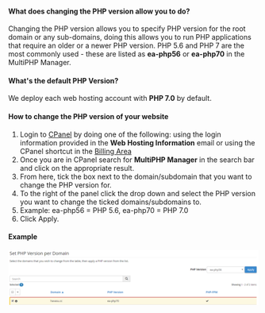 #### What does changing the PHP version allow you to do?
Changing the PHP version allows you to specify PHP version for the root domain or any sub-domains, doing this allows you to run PHP applications that require an older or a newer PHP version. PHP 5.6 and PHP 7 are the most commonly used - these are listed as **ea-php56** or **ea-php70** in the MultiPHP Manager. 

#### What's the default PHP Version?
We deploy each web hosting account with **PHP 7.0** by default.

#### How to change the PHP version of your website
1. Login to [CPanel](https://cpanel.hexaneweb.com) by doing one of the following: using the login information provided in the **Web Hosting Information** email or using the CPanel shortcut in the [Billing Area](https://billing.hexanenetworks.com/)
2. Once you are in CPanel search for **MultiPHP Manager** in the search bar and click on the appropriate result.
3. From here, tick the box next to the domain/subdomain that you want to change the PHP version for.
4. To the right of the panel click the drop down and select the PHP version you want to change the ticked domains/subdomains to.
5. Example: ea-php56 = PHP 5.6, ea-php70 = PHP 7.0
6. Click Apply.	

#### Example
![Changing PHP Version](https://raw.githubusercontent.com/HexaneNetworks/help-assets/master/assets/changing-php-version.png)